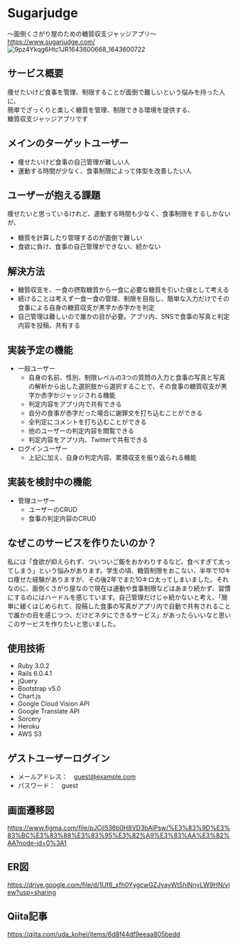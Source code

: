 # Sugarjudge
〜面倒くさがり屋のための糖質収支ジャッジアプリ〜　
https://www.sugarjudge.com/
![9pz4Ykqg6Htc1JR1643600668_1643600722](https://user-images.githubusercontent.com/87481460/155538155-6ff21505-0eb1-4de7-af01-f69de0f442dd.png)
## サービス概要
痩せたいけど食事を管理、制限することが面倒で難しいという悩みを持った人に、  
簡単でざっくりと楽しく糖質を管理、制限できる環境を提供する、  
糖質収支ジャッジアプリです  
## メインのターゲットユーザー
* 痩せたいけど食事の自己管理が難しい人 
* 運動する時間が少なく、食事制限によって体型を改善したい人
## ユーザーが抱える課題
痩せたいと思っているけれど、運動する時間も少なく、食事制限をするしかないが、
* 糖質を計算したり管理するのが面倒で難しい
* 食欲に負け、食事の自己管理ができない、続かない
## 解決方法
* 糖質収支を、一食の摂取糖質から一食に必要な糖質を引いた値として考える
* 続けることは考えず一食一食の管理、制限を目指し、簡単な入力だけでその食事による自身の糖質収支が黒字か赤字かを判定
* 自己管理は難しいので誰かの目が必要。アプリ内、SNSで食事の写真と判定内容を投稿、共有する
## 実装予定の機能
* 一般ユーザー
    * 自身の名前、性別、制限レベルの3つの質問の入力と食事の写真と写真の解析から出した選択肢から選択することで、その食事の糖質収支が黒字か赤字かジャッジされる機能
    * 判定内容をアプリ内で共有できる
    * 自分の食事が赤字だった場合に謝罪文を打ち込むことができる
    * 全判定にコメントを打ち込むことができる
    * 他のユーザーの判定内容を閲覧できる
    * 判定内容をアプリ内、Twitterで共有できる
* ログインユーザー
    * 上記に加え、自身の判定内容、累積収支を振り返られる機能
## 実装を検討中の機能
* 管理ユーザー
    * ユーザーのCRUD
    * 食事の判定内容のCRUD

## なぜこのサービスを作りたいのか？
私には「食欲が抑えられず、ついついご飯をおかわりするなど、食べすぎて太ってしまう」という悩みがあります。学生の頃、糖質制限をおこない、半年で10キロ痩せた経験がありますが、その後2年でまた10キロ太ってしまいました。それなのに、面倒くさがり屋なので現在は運動や食事制限などはあまり続かず、習慣にするのにはハードルを感じています。自己管理だけじゃ続かないと考え、「簡単に緩くはじめられて、投稿した食事の写真がアプリ内で自動で共有されることで誰かの目を感じつつ、だけどネタにできるサービス」があったらいいなと思いこのサービスを作りたいと思いました。

## 使用技術
* Ruby 3.0.2
* Rails 6.0.4.1
* jQuery
* Bootstrap v5.0
* Chart.js
* Google Cloud Vision API
* Google Translate API
* Sorcery
* Heroku
* AWS S3

## ゲストユーザーログイン
* メールアドレス：　guest@example.com
* パスワード：　guest


## 画面遷移図
https://www.figma.com/file/pJCjl536ti0H8VD3bAlPsw/%E3%83%9D%E3%83%BC%E3%83%88%E3%83%95%E3%82%A9%E3%83%AA%E3%82%AA?node-id=0%3A1

## ER図
https://drive.google.com/file/d/1Uf8_xfh0YygcwGZJyayWt5hlNnyLW9HN/view?usp=sharing

## Qiita記事
https://qiita.com/uda_kohei/items/6d8f44df9eeaa805bedd

